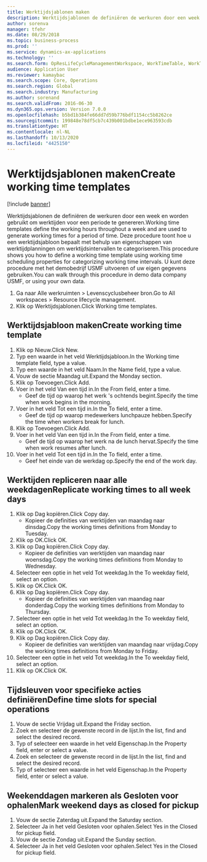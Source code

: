 ```yaml
---
title: Werktijdsjablonen maken
description: Werktijdsjablonen de definiëren de werkuren door een week en worden gebruikt om werktijden voor een periode te genereren.
author: sorenva
manager: tfehr
ms.date: 08/29/2018
ms.topic: business-process
ms.prod: ''
ms.service: dynamics-ax-applications
ms.technology: ''
ms.search.form: OpResLifeCycleManagementWorkspace, WorkTimeTable, WorkTimeCopyDayDialog, WorkPeriodTemplate
audience: Application User
ms.reviewer: kamaybac
ms.search.scope: Core, Operations
ms.search.region: Global
ms.search.industry: Manufacturing
ms.author: sorenand
ms.search.validFrom: 2016-06-30
ms.dyn365.ops.version: Version 7.0.0
ms.openlocfilehash: b5bd1b384fe66dd7d59b776bdf1154cc5b8262ce
ms.sourcegitcommit: 199848e78df5cb7c439b001bdbe1ece963593cdb
ms.translationtype: HT
ms.contentlocale: nl-NL
ms.lasthandoff: 10/13/2020
ms.locfileid: "4425150"
---
```

# <a name="create-working-time-templates"></a><span data-ttu-id="c5f51-103">Werktijdsjablonen maken</span><span class="sxs-lookup"><span data-stu-id="c5f51-103">Create working time templates</span></span>

[!include [banner](../../includes/banner.md)]

<span data-ttu-id="c5f51-104">Werktijdsjablonen de definiëren de werkuren door een week en worden gebruikt om werktijden voor een periode te genereren.</span><span class="sxs-lookup"><span data-stu-id="c5f51-104">Working time templates define the working hours throughout a week and are used to generate working times for a period of time.</span></span> <span data-ttu-id="c5f51-105">Deze procedure toont hoe u een werktijdsjabloon bepaalt met behulp van eigenschappen van werktijdplanningen om werktijdsintervallen te categoriseren.</span><span class="sxs-lookup"><span data-stu-id="c5f51-105">This procedure shows you how to define a working time template using working time scheduling properties for categorizing working time intervals.</span></span> <span data-ttu-id="c5f51-106">U kunt deze procedure met het demobedrijf USMF uitvoeren of uw eigen gegevens gebruiken.</span><span class="sxs-lookup"><span data-stu-id="c5f51-106">You can walk through this procedure in demo data company USMF, or using your own data.</span></span>

1. <span data-ttu-id="c5f51-107">Ga naar Alle werkruimten > Levenscyclusbeheer bron.</span><span class="sxs-lookup"><span data-stu-id="c5f51-107">Go to All workspaces > Resource lifecycle management.</span></span>
2. <span data-ttu-id="c5f51-108">Klik op Werktijdsjablonen.</span><span class="sxs-lookup"><span data-stu-id="c5f51-108">Click Working time templates.</span></span>

## <a name="create-working-time-template"></a><span data-ttu-id="c5f51-109">Werktijdsjabloon maken</span><span class="sxs-lookup"><span data-stu-id="c5f51-109">Create working time template</span></span>
1. <span data-ttu-id="c5f51-110">Klik op Nieuw.</span><span class="sxs-lookup"><span data-stu-id="c5f51-110">Click New.</span></span>
2. <span data-ttu-id="c5f51-111">Typ een waarde in het veld Werktijdsjabloon.</span><span class="sxs-lookup"><span data-stu-id="c5f51-111">In the Working time template field, type a value.</span></span>
3. <span data-ttu-id="c5f51-112">Typ een waarde in het veld Naam.</span><span class="sxs-lookup"><span data-stu-id="c5f51-112">In the Name field, type a value.</span></span>
4. <span data-ttu-id="c5f51-113">Vouw de sectie Maandag uit.</span><span class="sxs-lookup"><span data-stu-id="c5f51-113">Expand the Monday section.</span></span>
5. <span data-ttu-id="c5f51-114">Klik op Toevoegen.</span><span class="sxs-lookup"><span data-stu-id="c5f51-114">Click Add.</span></span>
6. <span data-ttu-id="c5f51-115">Voer in het veld Van een tijd in.</span><span class="sxs-lookup"><span data-stu-id="c5f51-115">In the From field, enter a time.</span></span>
    * <span data-ttu-id="c5f51-116">Geef de tijd op waarop het werk 's ochtends begint.</span><span class="sxs-lookup"><span data-stu-id="c5f51-116">Specify the time when work begins in the morning.</span></span>  
7. <span data-ttu-id="c5f51-117">Voer in het veld Tot een tijd in.</span><span class="sxs-lookup"><span data-stu-id="c5f51-117">In the To field, enter a time.</span></span>
    * <span data-ttu-id="c5f51-118">Geef de tijd op waarop medewerkers lunchpauze hebben.</span><span class="sxs-lookup"><span data-stu-id="c5f51-118">Specify the time when workers break for lunch.</span></span>  
8. <span data-ttu-id="c5f51-119">Klik op Toevoegen.</span><span class="sxs-lookup"><span data-stu-id="c5f51-119">Click Add.</span></span>
9. <span data-ttu-id="c5f51-120">Voer in het veld Van een tijd in.</span><span class="sxs-lookup"><span data-stu-id="c5f51-120">In the From field, enter a time.</span></span>
    * <span data-ttu-id="c5f51-121">Geef de tijd op waarop het werk na de lunch hervat.</span><span class="sxs-lookup"><span data-stu-id="c5f51-121">Specify the time when work resumes after lunch.</span></span>  
10. <span data-ttu-id="c5f51-122">Voer in het veld Tot een tijd in.</span><span class="sxs-lookup"><span data-stu-id="c5f51-122">In the To field, enter a time.</span></span>
    * <span data-ttu-id="c5f51-123">Geef het einde van de werkdag op.</span><span class="sxs-lookup"><span data-stu-id="c5f51-123">Specify the end of the work day.</span></span>  

## <a name="replicate-working-times-to-all-week-days"></a><span data-ttu-id="c5f51-124">Werktijden repliceren naar alle weekdagen</span><span class="sxs-lookup"><span data-stu-id="c5f51-124">Replicate working times to all week days</span></span>
1. <span data-ttu-id="c5f51-125">Klik op Dag kopiëren.</span><span class="sxs-lookup"><span data-stu-id="c5f51-125">Click Copy day.</span></span>
    * <span data-ttu-id="c5f51-126">Kopieer de definities van werktijden van maandag naar dinsdag.</span><span class="sxs-lookup"><span data-stu-id="c5f51-126">Copy the working times definitions from Monday to Tuesday.</span></span>  
2. <span data-ttu-id="c5f51-127">Klik op OK.</span><span class="sxs-lookup"><span data-stu-id="c5f51-127">Click OK.</span></span>
3. <span data-ttu-id="c5f51-128">Klik op Dag kopiëren.</span><span class="sxs-lookup"><span data-stu-id="c5f51-128">Click Copy day.</span></span>
    * <span data-ttu-id="c5f51-129">Kopieer de definities van werktijden van maandag naar woensdag.</span><span class="sxs-lookup"><span data-stu-id="c5f51-129">Copy the working times definitions from Monday to Wednesday.</span></span>  
4. <span data-ttu-id="c5f51-130">Selecteer een optie in het veld Tot weekdag.</span><span class="sxs-lookup"><span data-stu-id="c5f51-130">In the To weekday field, select an option.</span></span>
5. <span data-ttu-id="c5f51-131">Klik op OK.</span><span class="sxs-lookup"><span data-stu-id="c5f51-131">Click OK.</span></span>
6. <span data-ttu-id="c5f51-132">Klik op Dag kopiëren.</span><span class="sxs-lookup"><span data-stu-id="c5f51-132">Click Copy day.</span></span>
    * <span data-ttu-id="c5f51-133">Kopieer de definities van werktijden van maandag naar donderdag.</span><span class="sxs-lookup"><span data-stu-id="c5f51-133">Copy the working times definitions from Monday to Thursday.</span></span>  
7. <span data-ttu-id="c5f51-134">Selecteer een optie in het veld Tot weekdag.</span><span class="sxs-lookup"><span data-stu-id="c5f51-134">In the To weekday field, select an option.</span></span>
8. <span data-ttu-id="c5f51-135">Klik op OK.</span><span class="sxs-lookup"><span data-stu-id="c5f51-135">Click OK.</span></span>
9. <span data-ttu-id="c5f51-136">Klik op Dag kopiëren.</span><span class="sxs-lookup"><span data-stu-id="c5f51-136">Click Copy day.</span></span>
    * <span data-ttu-id="c5f51-137">Kopieer de definities van werktijden van maandag naar vrijdag.</span><span class="sxs-lookup"><span data-stu-id="c5f51-137">Copy the working times definitions from Monday to Friday.</span></span>  
10. <span data-ttu-id="c5f51-138">Selecteer een optie in het veld Tot weekdag.</span><span class="sxs-lookup"><span data-stu-id="c5f51-138">In the To weekday field, select an option.</span></span>
11. <span data-ttu-id="c5f51-139">Klik op OK.</span><span class="sxs-lookup"><span data-stu-id="c5f51-139">Click OK.</span></span>

## <a name="define-time-slots-for-special-operations"></a><span data-ttu-id="c5f51-140">Tijdsleuven voor specifieke acties definiëren</span><span class="sxs-lookup"><span data-stu-id="c5f51-140">Define time slots for special operations</span></span>
1. <span data-ttu-id="c5f51-141">Vouw de sectie Vrijdag uit.</span><span class="sxs-lookup"><span data-stu-id="c5f51-141">Expand the Friday section.</span></span>
2. <span data-ttu-id="c5f51-142">Zoek en selecteer de gewenste record in de lijst.</span><span class="sxs-lookup"><span data-stu-id="c5f51-142">In the list, find and select the desired record.</span></span>
3. <span data-ttu-id="c5f51-143">Typ of selecteer een waarde in het veld Eigenschap.</span><span class="sxs-lookup"><span data-stu-id="c5f51-143">In the Property field, enter or select a value.</span></span>
4. <span data-ttu-id="c5f51-144">Zoek en selecteer de gewenste record in de lijst.</span><span class="sxs-lookup"><span data-stu-id="c5f51-144">In the list, find and select the desired record.</span></span>
5. <span data-ttu-id="c5f51-145">Typ of selecteer een waarde in het veld Eigenschap.</span><span class="sxs-lookup"><span data-stu-id="c5f51-145">In the Property field, enter or select a value.</span></span>

## <a name="mark-weekend-days-as-closed-for-pickup"></a><span data-ttu-id="c5f51-146">Weekenddagen markeren als Gesloten voor ophalen</span><span class="sxs-lookup"><span data-stu-id="c5f51-146">Mark weekend days as closed for pickup</span></span>
1. <span data-ttu-id="c5f51-147">Vouw de sectie Zaterdag uit.</span><span class="sxs-lookup"><span data-stu-id="c5f51-147">Expand the Saturday section.</span></span>
2. <span data-ttu-id="c5f51-148">Selecteer Ja in het veld Gesloten voor ophalen.</span><span class="sxs-lookup"><span data-stu-id="c5f51-148">Select Yes in the Closed for pickup field.</span></span>
3. <span data-ttu-id="c5f51-149">Vouw de sectie Zondag uit.</span><span class="sxs-lookup"><span data-stu-id="c5f51-149">Expand the Sunday section.</span></span>
4. <span data-ttu-id="c5f51-150">Selecteer Ja in het veld Gesloten voor ophalen.</span><span class="sxs-lookup"><span data-stu-id="c5f51-150">Select Yes in the Closed for pickup field.</span></span>


